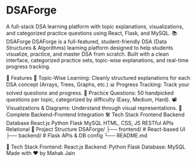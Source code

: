 # DSAForge
A full-stack DSA learning platform with topic explanations, visualizations, and categorized practice questions using React, Flask, and MySQL.
📚 DSAForge
DSAForge is a full-featured, student-friendly DSA (Data Structures & Algorithms) learning platform designed to help students visualize, practice, and master DSA from scratch. Built with a clean interface, categorized practice sets, topic-wise explanations, and real-time progress tracking.

🚀 Features
🧠 Topic-Wise Learning: Cleanly structured explanations for each DSA concept (Arrays, Trees, Graphs, etc.)
📊 Progress Tracking: Track your solved questions and progress.
📝 Practice Questions: 50 handpicked questions per topic, categorized by difficulty (Easy, Medium, Hard).
📽️ Visualizations & Diagrams: Understand through visual representations.
🎯 Complete Backend-Frontend Integration
🛠️ Tech Stack
Frontend	Backend	Database
React.js	Python Flask	MySQL
HTML, CSS, JS	RESTful APIs	Relational
📂 Project Structure
DSAForge/ ├── frontend/ # React-based UI ├── backend/ # Flask APIs & DB config └── README.md

🔧 Tech Stack
Frontend: React.js
Backend: Python Flask
Database: MySQL
Made with ❤️ by Mahak Jain
